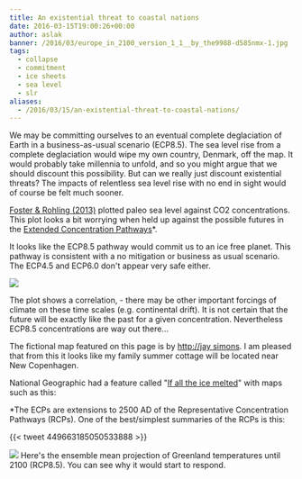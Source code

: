 ```yaml
---
title: An existential threat to coastal nations
date: 2016-03-15T19:00:26+00:00
author: aslak
banner: /2016/03/europe_in_2100_version_1_1__by_the9988-d585nmx-1.jpg
tags:
  - collapse
  - commitment
  - ice sheets
  - sea level
  - slr
aliases:
  - /2016/03/15/an-existential-threat-to-coastal-nations/
---
```

We may be committing ourselves to an eventual complete deglaciation of Earth in a business-as-usual scenario (ECP8.5). The sea level rise from a complete deglaciation would wipe my own country, Denmark, off the map. It would probably take millennia to unfold, and so you might argue that we should discount this possibility. But can we really just discount existential threats? The impacts of relentless sea level rise with no end in sight would of course be felt much sooner.

[Foster & Rohling (2013)](http://m.pnas.org/content/110/4/1209.abstract) plotted paleo sea level against CO2 concentrations. This plot looks a bit worrying when held up against the possible futures in the [Extended Concentration Pathways](http://www.pik-potsdam.de/~mmalte/rcps/)*.

It looks like the ECP8.5 pathway would commit us to an ice free planet. This pathway is consistent with a no mitigation or business as usual scenario. The ECP4.5 and ECP6.0 don't appear very safe either.

![](/2016/03/img_20160315_164808.jpg)


The plot shows a correlation, - there may be other important forcings of climate on these time scales (e.g. continental drift). It is not certain that the future will be exactly like the past for a given concentration. Nevertheless ECP8.5 concentrations are way out there...

The fictional map featured on this page is by [http://jay simons](http://jaysimons.deviantart.com). I am pleased that from this it looks like my family summer cottage will be located near New Copenhagen.

National Geographic had a feature called "[If all the ice melted](http://ngm.nationalgeographic.com/2013/09/rising-seas/if-ice-melted-map)" with maps such as this:

*The ECPs are extensions to 2500 AD of the Representative Concentration Pathways (RCPs). One of the best/simplest summaries of the RCPs is this:

{{< tweet 449663185050533888 >}}

![](/2016/03/img_20160316_161746.jpg)
Here's the ensemble mean projection of Greenland temperatures until 2100 (RCP8.5). You can see why it would start to respond.
